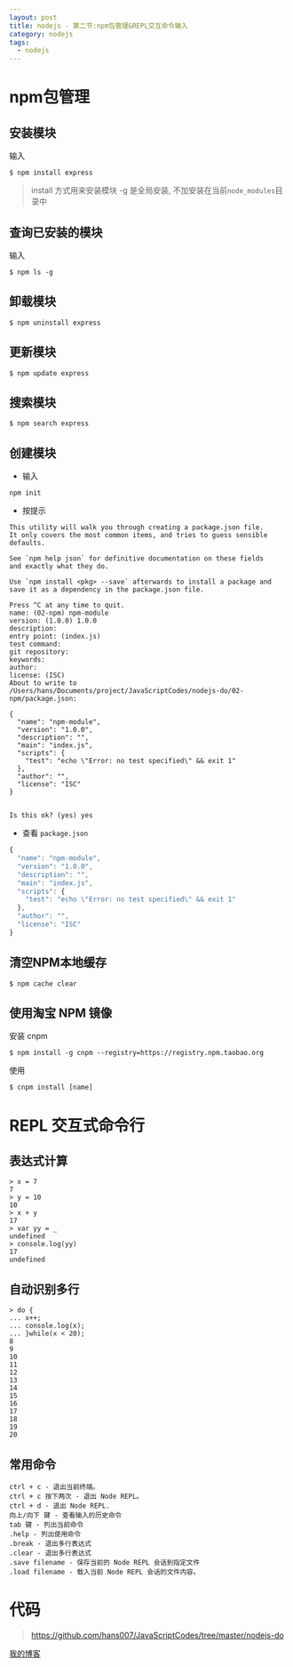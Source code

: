 ```yaml
---
layout: post
title: nodejs - 第二节:npm包管理&REPL交互命令输入
category: nodejs
tags:
  - nodejs
---
```


# npm包管理

## 安装模块

输入

```
$ npm install express
```

> install 方式用来安装模块
> -g 是全局安装, 不加安装在当前`node_modules`目录中

## 查询已安装的模块

输入

```
$ npm ls -g
```

## 卸载模块 

```
$ npm uninstall express
```

## 更新模块 

```
$ npm update express
```

## 搜索模块

```
$ npm search express
```

## 创建模块

- 输入

```
npm init
```

- 按提示

```
This utility will walk you through creating a package.json file.
It only covers the most common items, and tries to guess sensible defaults.

See `npm help json` for definitive documentation on these fields
and exactly what they do.

Use `npm install <pkg> --save` afterwards to install a package and
save it as a dependency in the package.json file.

Press ^C at any time to quit.
name: (02-npm) npm-module
version: (1.0.0) 1.0.0
description:
entry point: (index.js)
test command:
git repository:
keywords:
author:
license: (ISC)
About to write to /Users/hans/Documents/project/JavaScriptCodes/nodejs-do/02-npm/package.json:

{
  "name": "npm-module",
  "version": "1.0.0",
  "description": "",
  "main": "index.js",
  "scripts": {
    "test": "echo \"Error: no test specified\" && exit 1"
  },
  "author": "",
  "license": "ISC"
}


Is this ok? (yes) yes
```

- 查看 `package.json`

```javascript
{
  "name": "npm-module",
  "version": "1.0.0",
  "description": "",
  "main": "index.js",
  "scripts": {
    "test": "echo \"Error: no test specified\" && exit 1"
  },
  "author": "",
  "license": "ISC"
}
```

## 清空NPM本地缓存

```
$ npm cache clear
```

## 使用淘宝 NPM 镜像

安装 cnpm

```
$ npm install -g cnpm --registry=https://registry.npm.taobao.org
```

使用

```
$ cnpm install [name]
```

# REPL 交互式命令行

## 表达式计算

```
> x = 7
7
> y = 10
10
> x + y
17
> var yy = _
undefined
> console.log(yy)
17
undefined
```

## 自动识别多行

```
> do {
... x++;
... console.log(x);
... }while(x < 20);
8
9
10
11
12
13
14
15
16
17
18
19
20
```

## 常用命令

```
ctrl + c - 退出当前终端。
ctrl + c 按下两次 - 退出 Node REPL。
ctrl + d - 退出 Node REPL.
向上/向下 键 - 查看输入的历史命令
tab 键 - 列出当前命令
.help - 列出使用命令
.break - 退出多行表达式
.clear - 退出多行表达式
.save filename - 保存当前的 Node REPL 会话到指定文件
.load filename - 载入当前 Node REPL 会话的文件内容。
```

# 代码

> https://github.com/hans007/JavaScriptCodes/tree/master/nodejs-do

[我的博客](https://hans007.github.io)